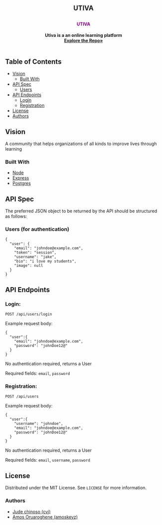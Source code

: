 <!-- PROJECT LOGO -->
<p align="center">
  <h2 align="center">UTIVA<h2>
  <h4 align="center" style="color:purple">UTIVA<h4>

  <p align="center">
    Utiva is a an online learning platform
    <br />
    <a href="https://github.com/ethesage/utivalmsmajor"><strong>Explore the Repo»</strong></a>
    <br />
    <br />
  </p>
</p>


<!-- TABLE OF CONTENTS -->
## Table of Contents

* [Vision](#vision)
  * [Built With](#built-with)
* [API Spec](#api-spec)
  * [Users](#users)
* [API Endpoints](#api-endponts)
  * [Login](#login)
  * [Registration](#registration)
* [License](#license)
* [Authors](#authors)

<!-- ABOUT THE PROJECT -->
## Vision

A community that helps organizations of all kinds to improve lives through learning


### Built With

* [Node](https://nodejs.org)
* [Express](https://reactjs.org)
* [Postgres](https://tailwindcss.com)

<!-- API SPEC -->
## API Spec
The preferred JSON object to be returned by the API should be structured as follows:

### Users (for authentication)

```source-json
{
  "user": {
    "email": "johndoe@example.com",
    "token": "session",
    "username": "jake",
    "bio": "i love my students",
    "image": null
  }
}
```

<!-- API ENDPOINTS -->
## API Endpoints

### Login:

`POST /api/users/login`

Example request body:

```source-json
{
  "user":{
    "email": "johndoe@example.com",
    "password": "johnDoe12@"
  }
}
```

No authentication required, returns a User

Required fields: `email`, `password`

### Registration:

`POST /api/users`

Example request body:

```source-json
{
  "user":{
    "username": "johndoe",
    "email": "johndoe@example.com",
    "password": "johnDoe12@"
  }
}
```

No authentication required, returns a User

Required fields: `email`, `username`, `password`

## License

Distributed under the MIT License. See `LICENSE` for more information.

<!-- AUTHORS -->
### Authors

* [Jude chinoso (cvj)](https://github.com/cvjude)
* [Amos Oruaroghene (amoskeyz)](https://github.com/amoskeyz) 

